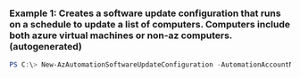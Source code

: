 ### Example 1: Creates a software update configuration that runs on a schedule to update a list of computers. Computers include both azure virtual machines or non-az computers. (autogenerated)
```powershell
PS C:\> New-AzAutomationSoftwareUpdateConfiguration -AutomationAccountName AutomationAccount01 -AzureVMResourceId <String> -Duration {Duration} -IncludedUpdateClassification Unclassified -ResourceGroupName MyResourceGroup -Schedule <Schedule> -Windows 
```

